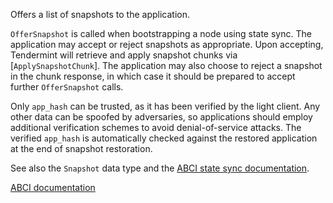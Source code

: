 Offers a list of snapshots to the application.

`OfferSnapshot` is called when bootstrapping a node using state sync. The
application may accept or reject snapshots as appropriate. Upon accepting,
Tendermint will retrieve and apply snapshot chunks via
[`ApplySnapshotChunk`]. The application may also choose to reject a snapshot
in the chunk response, in which case it should be prepared to accept further
`OfferSnapshot` calls.

Only `app_hash` can be trusted, as it has been verified by the light client.
Any other data can be spoofed by adversaries, so applications should employ
additional verification schemes to avoid denial-of-service attacks. The
verified `app_hash` is automatically checked against the restored application
at the end of snapshot restoration.

See also the `Snapshot` data type and the [ABCI state sync documentation][ssd].

[ABCI documentation](https://docs.tendermint.com/master/spec/abci/abci.html#offersnapshot)

[ssd]: https://docs.tendermint.com/master/spec/abci/apps.html#state-sync
